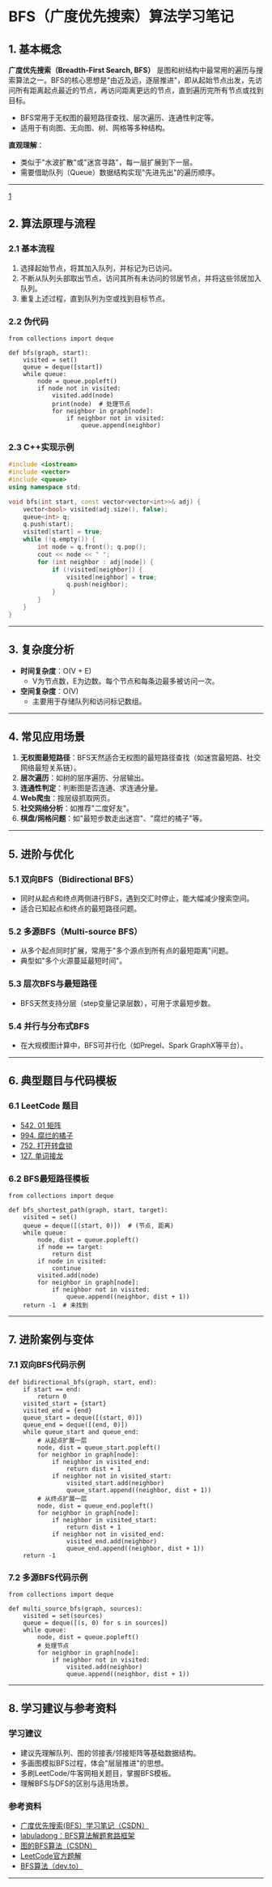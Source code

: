 
# BFS（广度优先搜索）算法学习笔记

## 1. 基本概念

**广度优先搜索（Breadth-First Search, BFS）** 是图和树结构中最常用的遍历与搜索算法之一。BFS的核心思想是"由近及远，逐层推进"，即从起始节点出发，先访问所有距离起点最近的节点，再访问距离更远的节点，直到遍历完所有节点或找到目标。

- BFS常用于无权图的最短路径查找、层次遍历、连通性判定等。
- 适用于有向图、无向图、树、网格等多种结构。

**直观理解**：
- 类似于"水波扩散"或"迷宫寻路"，每一层扩展到下一层。
- 需要借助队列（Queue）数据结构实现"先进先出"的遍历顺序。

---
[1](#test)
## 2. 算法原理与流程

### 2.1 基本流程
1. 选择起始节点，将其加入队列，并标记为已访问。
2. 不断从队列头部取出节点，访问其所有未访问的邻居节点，并将这些邻居加入队列。
3. 重复上述过程，直到队列为空或找到目标节点。

### 2.2 伪代码<a id="test"></a>

```
from collections import deque

def bfs(graph, start):
    visited = set()
    queue = deque([start])
    while queue:
        node = queue.popleft()
        if node not in visited:
            visited.add(node)
            print(node)  # 处理节点
            for neighbor in graph[node]:
                if neighbor not in visited:
                    queue.append(neighbor)
```

### 2.3 C++实现示例
```cpp
#include <iostream>
#include <vector>
#include <queue>
using namespace std;

void bfs(int start, const vector<vector<int>>& adj) {
    vector<bool> visited(adj.size(), false);
    queue<int> q;
    q.push(start);
    visited[start] = true;
    while (!q.empty()) {
        int node = q.front(); q.pop();
        cout << node << " ";
        for (int neighbor : adj[node]) {
            if (!visited[neighbor]) {
                visited[neighbor] = true;
                q.push(neighbor);
            }
        }
    }
}
```

---

## 3. 复杂度分析
- **时间复杂度**：O(V + E)
  - V为节点数，E为边数。每个节点和每条边最多被访问一次。
- **空间复杂度**：O(V)
  - 主要用于存储队列和访问标记数组。

---

## 4. 常见应用场景
1. **无权图最短路径**：BFS天然适合无权图的最短路径查找（如迷宫最短路、社交网络最短关系链）。
2. **层次遍历**：如树的层序遍历、分层输出。
3. **连通性判定**：判断图是否连通、求连通分量。
4. **Web爬虫**：按层级抓取网页。
5. **社交网络分析**：如推荐"二度好友"。
6. **棋盘/网格问题**：如"最短步数走出迷宫"、"腐烂的橘子"等。

---

## 5. 进阶与优化

### 5.1 双向BFS（Bidirectional BFS）
- 同时从起点和终点两侧进行BFS，遇到交汇时停止，能大幅减少搜索空间。
- 适合已知起点和终点的最短路径问题。

### 5.2 多源BFS（Multi-source BFS）
- 从多个起点同时扩展，常用于"多个源点到所有点的最短距离"问题。
- 典型如"多个火源蔓延最短时间"。

### 5.3 层次BFS与最短路径
- BFS天然支持分层（step变量记录层数），可用于求最短步数。

### 5.4 并行与分布式BFS
- 在大规模图计算中，BFS可并行化（如Pregel、Spark GraphX等平台）。

---

## 6. 典型题目与代码模板

### 6.1 LeetCode 题目
- [542. 01 矩阵](https://leetcode.cn/problems/01-matrix/)
- [994. 腐烂的橘子](https://leetcode.cn/problems/rotting-oranges/)
- [752. 打开转盘锁](https://leetcode.cn/problems/open-the-lock/)
- [127. 单词接龙](https://leetcode.cn/problems/word-ladder/)

### 6.2 BFS最短路径模板

```
from collections import deque

def bfs_shortest_path(graph, start, target):
    visited = set()
    queue = deque([(start, 0)])  # (节点, 距离)
    while queue:
        node, dist = queue.popleft()
        if node == target:
            return dist
        if node in visited:
            continue
        visited.add(node)
        for neighbor in graph[node]:
            if neighbor not in visited:
                queue.append((neighbor, dist + 1))
    return -1  # 未找到
```

---

## 7. 进阶案例与变体

### 7.1 双向BFS代码示例

```
def bidirectional_bfs(graph, start, end):
    if start == end:
        return 0
    visited_start = {start}
    visited_end = {end}
    queue_start = deque([(start, 0)])
    queue_end = deque([(end, 0)])
    while queue_start and queue_end:
        # 从起点扩展一层
        node, dist = queue_start.popleft()
        for neighbor in graph[node]:
            if neighbor in visited_end:
                return dist + 1
            if neighbor not in visited_start:
                visited_start.add(neighbor)
                queue_start.append((neighbor, dist + 1))
        # 从终点扩展一层
        node, dist = queue_end.popleft()
        for neighbor in graph[node]:
            if neighbor in visited_start:
                return dist + 1
            if neighbor not in visited_end:
                visited_end.add(neighbor)
                queue_end.append((neighbor, dist + 1))
    return -1
```

### 7.2 多源BFS代码示例

```
from collections import deque

def multi_source_bfs(graph, sources):
    visited = set(sources)
    queue = deque([(s, 0) for s in sources])
    while queue:
        node, dist = queue.popleft()
        # 处理节点
        for neighbor in graph[node]:
            if neighbor not in visited:
                visited.add(neighbor)
                queue.append((neighbor, dist + 1))
```

---

## 8. 学习建议与参考资料

### 学习建议
- 建议先理解队列、图的邻接表/邻接矩阵等基础数据结构。
- 多画图模拟BFS过程，体会"层层推进"的思想。
- 多刷LeetCode/牛客网相关题目，掌握BFS模板。
- 理解BFS与DFS的区别与适用场景。

### 参考资料
- [广度优先搜索(BFS）学习笔记（CSDN）](https://blog.csdn.net/ELovevne/article/details/139097269)
- [labuladong：BFS算法解题套路框架](https://labuladong.online/algo/essential-technique/bfs-framework/)
- [图的BFS算法（CSDN）](https://blog.csdn.net/qq_36159303/article/details/106983110)
- [LeetCode官方题解](https://leetcode.cn/tag/breadth-first-search/)
- [BFS算法（dev.to）](https://dev.to/khushi2488/breadth-first-search-bfs-algorithm-3lmh)

---
